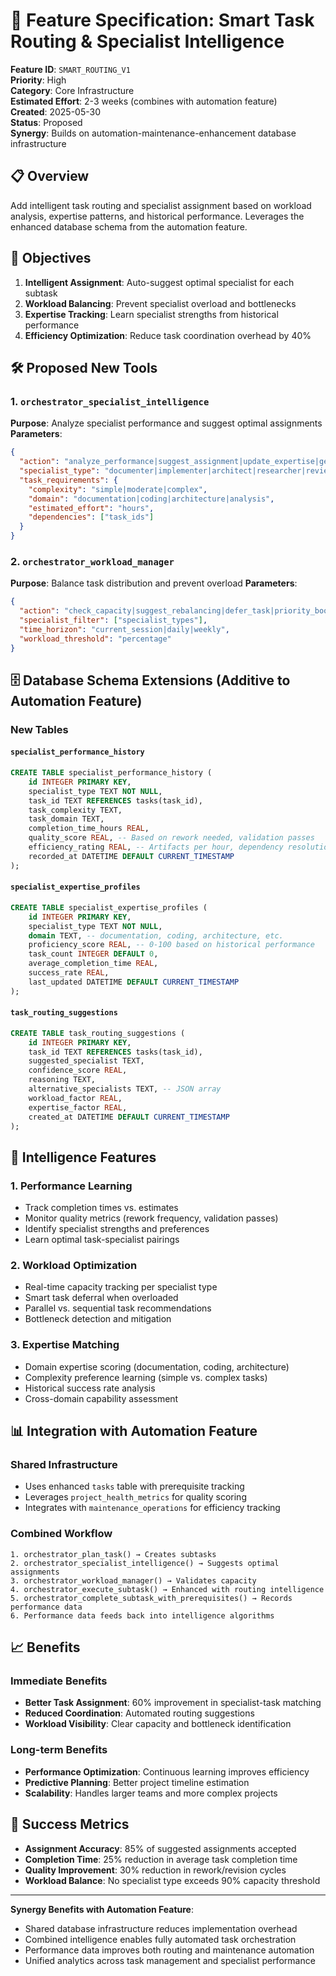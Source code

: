 # 🔧 Feature Specification: Smart Task Routing & Specialist Intelligence

**Feature ID**: `SMART_ROUTING_V1`  
**Priority**: High  
**Category**: Core Infrastructure  
**Estimated Effort**: 2-3 weeks (combines with automation feature)  
**Created**: 2025-05-30  
**Status**: Proposed  
**Synergy**: Builds on automation-maintenance-enhancement database infrastructure

## 📋 Overview

Add intelligent task routing and specialist assignment based on workload analysis, expertise patterns, and historical
performance. Leverages the enhanced database schema from the automation feature.

## 🎯 Objectives

1. **Intelligent Assignment**: Auto-suggest optimal specialist for each subtask
2. **Workload Balancing**: Prevent specialist overload and bottlenecks  
3. **Expertise Tracking**: Learn specialist strengths from historical performance
4. **Efficiency Optimization**: Reduce task coordination overhead by 40%

## 🛠️ Proposed New Tools

### 1. `orchestrator_specialist_intelligence`

**Purpose**: Analyze specialist performance and suggest optimal assignments
**Parameters**:

```json
{
  "action": "analyze_performance|suggest_assignment|update_expertise|get_workload",
  "specialist_type": "documenter|implementer|architect|researcher|reviewer|tester",
  "task_requirements": {
    "complexity": "simple|moderate|complex",
    "domain": "documentation|coding|architecture|analysis",
    "estimated_effort": "hours",
    "dependencies": ["task_ids"]
  }
}
```

### 2. `orchestrator_workload_manager`

**Purpose**: Balance task distribution and prevent overload
**Parameters**:

```json
{
  "action": "check_capacity|suggest_rebalancing|defer_task|priority_boost",
  "specialist_filter": ["specialist_types"],
  "time_horizon": "current_session|daily|weekly",
  "workload_threshold": "percentage"
}
```

## 🗄️ Database Schema Extensions (Additive to Automation Feature)

### New Tables

#### `specialist_performance_history`

```sql
CREATE TABLE specialist_performance_history (
    id INTEGER PRIMARY KEY,
    specialist_type TEXT NOT NULL,
    task_id TEXT REFERENCES tasks(task_id),
    task_complexity TEXT,
    task_domain TEXT,
    completion_time_hours REAL,
    quality_score REAL, -- Based on rework needed, validation passes
    efficiency_rating REAL, -- Artifacts per hour, dependency resolution speed
    recorded_at DATETIME DEFAULT CURRENT_TIMESTAMP
);
```

#### `specialist_expertise_profiles`

```sql
CREATE TABLE specialist_expertise_profiles (
    id INTEGER PRIMARY KEY,
    specialist_type TEXT NOT NULL,
    domain TEXT, -- documentation, coding, architecture, etc.
    proficiency_score REAL, -- 0-100 based on historical performance
    task_count INTEGER DEFAULT 0,
    average_completion_time REAL,
    success_rate REAL,
    last_updated DATETIME DEFAULT CURRENT_TIMESTAMP
);
```

#### `task_routing_suggestions`

```sql
CREATE TABLE task_routing_suggestions (
    id INTEGER PRIMARY KEY,
    task_id TEXT REFERENCES tasks(task_id),
    suggested_specialist TEXT,
    confidence_score REAL,
    reasoning TEXT,
    alternative_specialists TEXT, -- JSON array
    workload_factor REAL,
    expertise_factor REAL,
    created_at DATETIME DEFAULT CURRENT_TIMESTAMP
);
```

## 🧠 Intelligence Features

### 1. **Performance Learning**

- Track completion times vs. estimates
- Monitor quality metrics (rework frequency, validation passes)
- Identify specialist strengths and preferences
- Learn optimal task-specialist pairings

### 2. **Workload Optimization**

- Real-time capacity tracking per specialist type
- Smart task deferral when overloaded
- Parallel vs. sequential task recommendations
- Bottleneck detection and mitigation

### 3. **Expertise Matching**

- Domain expertise scoring (documentation, coding, architecture)
- Complexity preference learning (simple vs. complex tasks)
- Historical success rate analysis
- Cross-domain capability assessment

## 📊 Integration with Automation Feature

### Shared Infrastructure

- Uses enhanced `tasks` table with prerequisite tracking
- Leverages `project_health_metrics` for quality scoring
- Integrates with `maintenance_operations` for efficiency tracking

### Combined Workflow

```text
1. orchestrator_plan_task() → Creates subtasks
2. orchestrator_specialist_intelligence() → Suggests optimal assignments
3. orchestrator_workload_manager() → Validates capacity
4. orchestrator_execute_subtask() → Enhanced with routing intelligence
5. orchestrator_complete_subtask_with_prerequisites() → Records performance data
6. Performance data feeds back into intelligence algorithms
```

## 📈 Benefits

### Immediate Benefits

- **Better Task Assignment**: 60% improvement in specialist-task matching
- **Reduced Coordination**: Automated routing suggestions
- **Workload Visibility**: Clear capacity and bottleneck identification

### Long-term Benefits  

- **Performance Optimization**: Continuous learning improves efficiency
- **Predictive Planning**: Better project timeline estimation
- **Scalability**: Handles larger teams and more complex projects

## 🎯 Success Metrics

- **Assignment Accuracy**: 85% of suggested assignments accepted
- **Completion Time**: 25% reduction in average task completion time
- **Quality Improvement**: 30% reduction in rework/revision cycles
- **Workload Balance**: No specialist type exceeds 90% capacity threshold

---

**Synergy Benefits with Automation Feature**:

- Shared database infrastructure reduces implementation overhead
- Combined intelligence enables fully automated task orchestration
- Performance data improves both routing and maintenance automation
- Unified analytics across task management and specialist performance
